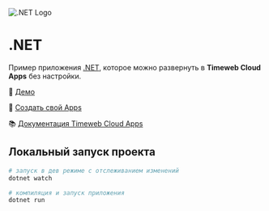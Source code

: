 ![.NET Logo](https://st.timeweb.com/cloud-static/apps-logo/net.svg)

# .NET

Пример приложения [.NET](https://dotnet.microsoft.com/), которое можно развернуть в **Timeweb Cloud Apps** без настройки.

:tada: [Демо]()

:rocket: [Создать свой Apps](https://timeweb.cloud/my/apps/create)

:books: [Документация Timeweb Cloud Apps](https://timeweb.cloud/docs/apps)

## <a name="dev"></a>Локальный запуск проекта

```bash
# запуск в дев режиме с отслеживанием изменений
dotnet watch

# компиляция и запуск приложения
dotnet run
```
